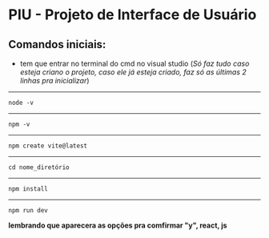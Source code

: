 # PIU - Projeto de Interface de Usuário 

##  Comandos iniciais:
* tem que entrar no terminal do cmd no visual studio (*Só faz tudo caso esteja criano o projeto, caso ele já esteja criado, faz só as últimas 2 linhas pra inicializar*)
___
    node -v 
___
    npm -v 
___
    npm create vite@latest 
___
    cd nome_diretório
___
    npm install 
___
    npm run dev

**lembrando que aparecera as opções pra comfirmar "y", react, js** 
